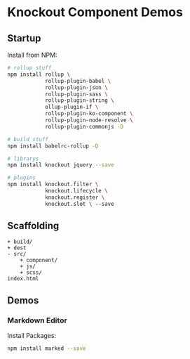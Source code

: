 Knockout Component Demos
=====

## Startup

Install from NPM:

```bash
# rollup stuff
npm install rollup \
            rollup-plugin-babel \
            rollup-plugin-json \
            rollup-plugin-sass \
            rollup-plugin-string \
            ollup-plugin-if \
            rollup-plugin-ko-component \
            rollup-plugin-node-resolve \
            rollup-plugin-commonjs -D

# build stuff
npm install babelrc-rollup -D

# librarys
npm install knockout jquery --save

# plugins
npm install knockout.filter \
            knockout.lifecycle \
            knockout.register \
            knockout.slot \ --save
```

## Scaffolding

```
+ build/
+ dest
- src/
    + component/
    + js/
    + scss/
index.html
```

## Demos

### Markdown Editor

Install Packages:

```bash
npm install marked --save
```
